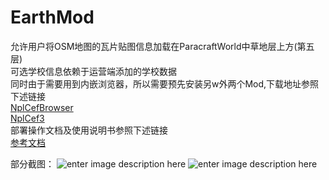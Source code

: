 # EarthMod
允许用户将OSM地图的瓦片贴图信息加载在ParacraftWorld中草地层上方(第五层)  
可选学校信息依赖于运营端添加的学校数据  
同时由于需要用到内嵌浏览器，所以需要预先安装另w外两个Mod,下载地址参照下述链接  
[NplCefBrowser](http://keepwork.com/wiki/mod/packages/packages_install/npl?id=8)  
[NplCef3](http://keepwork.com/wiki/mod/packages/packages_install/npl?id=7)  
部署操作文档及使用说明书参照下述链接  
[参考文档](https://github.com/idreamtech/EarthMod/tree/master/Doc)  

部分截图：
![enter image description here](http://ooqnnu6bi.bkt.clouddn.com/image/virtualCampus/init.png)
![enter image description here](http://ooqnnu6bi.bkt.clouddn.com/image/virtualCampus/done.png)
